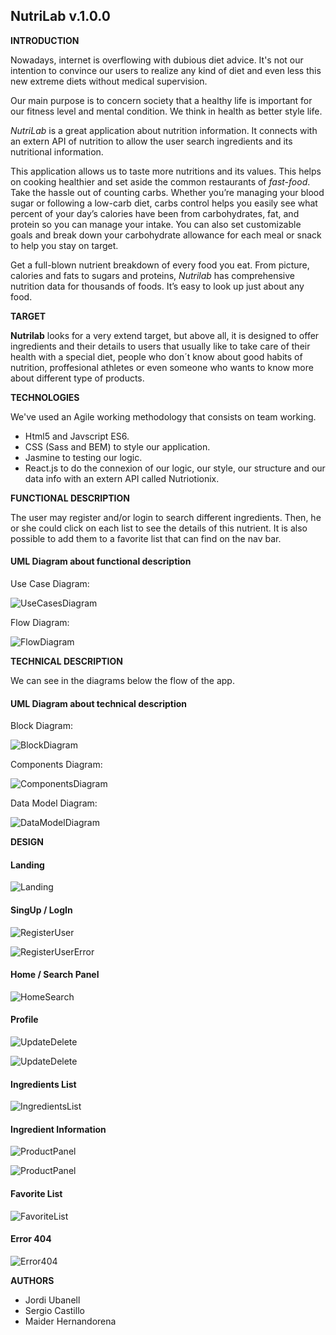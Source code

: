 ## NutriLab v.1.0.0

**INTRODUCTION**

Nowadays, internet is overflowing with dubious diet advice. 
It's not our intention to convince our users to realize any kind of diet and even less this new extreme diets without medical supervision. 

Our main purpose is to concern society that a healthy life is important for our fitness level and mental condition. We think in health as better style life.  

*NutriLab* is a great application about nutrition information. It connects with an extern API of nutrition to allow the user search ingredients and its nutritional information. 

This application allows us to taste more nutritions and its values. This helps on cooking healthier and set aside the common restaurants of *fast-food*. Take the hassle out of counting carbs. Whether you’re managing your blood sugar or following a low-carb diet, carbs control helps you easily see what percent of your day’s calories have been from carbohydrates, fat, and protein so you can manage your intake. You can also set customizable goals and break down your carbohydrate allowance for each meal or snack to help you stay on target.

Get a full-blown nutrient breakdown of every food you eat. From picture, calories and fats to sugars and proteins, *Nutrilab* has comprehensive nutrition data for thousands of foods. It’s easy to look up just about any food. 

**TARGET** 

**Nutrilab** looks for a very extend target, but above all, it is designed to offer ingredients and their details to users that usually like to take care of their health with a special diet, people who don´t know about good habits of nutrition, proffesional athletes or even someone who wants to know more about different type of products.

**TECHNOLOGIES**

We've used an Agile working methodology that consists on team working.
- Html5 and Javscript ES6. 
- CSS (Sass and BEM) to style our application.
- Jasmine to testing our logic.
- React.js to do the connexion of our logic, our style, our structure and our data info with an extern API called Nutriotionix.

**FUNCTIONAL DESCRIPTION**

The user may register and/or login to search different ingredients. Then, he or she could click on each list to see the details of this nutrient. It is also possible to add them to a favorite list that can find on the nav bar.

#### UML Diagram about functional description

Use Case Diagram:

![UseCasesDiagram](images/usecasesdiagram.png)

Flow Diagram:

![FlowDiagram](images/flowdiagram.png)


**TECHNICAL DESCRIPTION**

We can see in the diagrams below the flow of the app.


#### UML Diagram about technical description

Block Diagram:

![BlockDiagram](images/blockdiagram.png)

Components Diagram:

![ComponentsDiagram](images/componentsdiagram.png)

Data Model Diagram:

![DataModelDiagram](images/datamodeldiagram.png)


**DESIGN**

#### Landing

![Landing](design/landing.png)

#### SingUp / LogIn

![RegisterUser](design/signup_login.png)

![RegisterUserError](design/signup_login_error.png)

#### Home / Search Panel

![HomeSearch](design/home_search.png)

#### Profile

![UpdateDelete](design/update_delete.png)

![UpdateDelete](design/update_delete_error.png)

#### Ingredients List

![IngredientsList](design/ingredients_list.png)

#### Ingredient Information

![ProductPanel](design/product_panel.png)

![ProductPanel](design/product_panel_like.png)

#### Favorite List

![FavoriteList](design/favorite_list.png)

#### Error 404

![Error404](design/error404.png)


**AUTHORS**

- Jordi Ubanell
- Sergio Castillo
- Maider Hernandorena